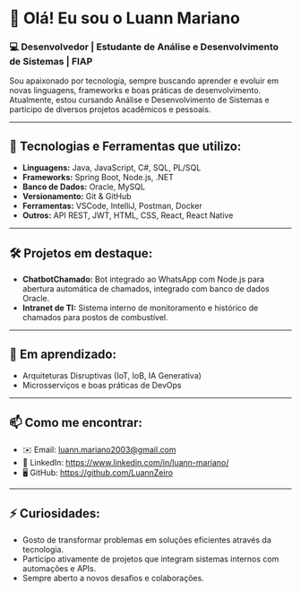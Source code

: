 # 👋 Olá! Eu sou o Luann Mariano

### 💻 Desenvolvedor | Estudante de Análise e Desenvolvimento de Sistemas | FIAP

Sou apaixonado por tecnologia, sempre buscando aprender e evoluir em novas linguagens, frameworks e boas práticas de desenvolvimento. Atualmente, estou cursando Análise e Desenvolvimento de Sistemas e participo de diversos projetos acadêmicos e pessoais.

---

## 🚀 Tecnologias e Ferramentas que utilizo:

- **Linguagens:** Java, JavaScript, C#, SQL, PL/SQL
- **Frameworks:** Spring Boot, Node.js, .NET
- **Banco de Dados:** Oracle, MySQL
- **Versionamento:** Git & GitHub
- **Ferramentas:** VSCode, IntelliJ, Postman, Docker
- **Outros:** API REST, JWT, HTML, CSS, React, React Native

---

## 🛠️ Projetos em destaque:

- **ChatbotChamado:** Bot integrado ao WhatsApp com Node.js para abertura automática de chamados, integrado com banco de dados Oracle.
- **Intranet de TI:** Sistema interno de monitoramento e histórico de chamados para postos de combustível.

---

## 🎯 Em aprendizado:

- Arquiteturas Disruptivas (IoT, IoB, IA Generativa)
- Microsserviços e boas práticas de DevOps
---

## 📫 Como me encontrar:

- ✉️ Email: luann.mariano2003@gmail.com
- 💼 LinkedIn: https://www.linkedin.com/in/luann-mariano/
- 🖥️ GitHub: https://github.com/LuannZeiro

---

## ⚡ Curiosidades:

- Gosto de transformar problemas em soluções eficientes através da tecnologia.
- Participo ativamente de projetos que integram sistemas internos com automações e APIs.
- Sempre aberto a novos desafios e colaborações.


